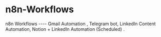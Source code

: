 # n8n-Workflows
n8n Workflows  ----  Gmail Automation , Telegram bot, LinkedIn Content Automation, Notion + LinkedIn Automation (Scheduled) .

